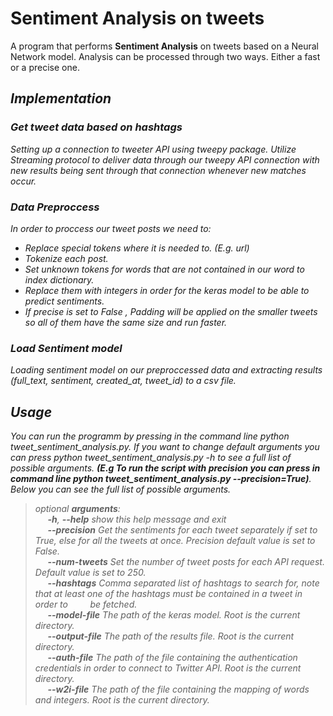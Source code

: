 # **Sentiment Analysis on tweets**
<p>
A program that performs <b>Sentiment Analysis</b> on tweets based on a Neural Network model.
Analysis can be processed through two ways. Either a fast or a precise one.
</p>

## <em>**Implementation**</e>


### **Get tweet data based on hashtags**
<p>Setting up a connection to tweeter API using tweepy package. Utilize Streaming protocol to deliver data through our tweepy API connection with new results being sent through that connection whenever new matches occur.
</p>

### **Data Preproccess**
<p>
In order to proccess our tweet posts we need to:    <ul><li>Replace special tokens where it is needed to. (E.g. url)
<li>Tokenize each post.
<li>Set unknown tokens for words that are not contained in our word to index dictionary.
<li>Replace them with integers in order for the keras model to be able to predict sentiments.
<li>If precise is set to False , Padding will be applied on the smaller tweets so all of them have the same size and run faster.</ul></p>

### **Load Sentiment model**
 <p>Loading sentiment model on our preproccessed data and extracting results (full_text, sentiment, created_at, tweet_id) to a csv file.</p>

## ***Usage***
<p>You can run the programm by pressing in the command line python tweet_sentiment_analysis.py. If you want to change default arguments you can press python tweet_sentiment_analysis.py -h to see a full list of possible arguments. <b>(E.g To run the script with precision you can press in command line python tweet_sentiment_analysis.py --precision=True)</b>. Below you can see the full list of possible arguments.</p>


>optional ***arguments***: <br>
  &nbsp;&nbsp;&nbsp;&nbsp;  **-h**, **--help**      show this help message and exit <br>
  &nbsp;&nbsp;&nbsp;&nbsp;  **--precision**     Get the sentiments for each tweet separately if set to True, else for all the tweets at once. Precision default value is set to False.<br>
  &nbsp;&nbsp;&nbsp;&nbsp; **--num-tweets**      Set the number of tweet posts for each API request. Default value is set to 250.<br>
  &nbsp;&nbsp;&nbsp;&nbsp;    **--hashtags**      Comma separated list of hashtags to search for, note that at least one of the hashtags must be contained in a tweet in order to &nbsp;&nbsp;&nbsp;&nbsp;&nbsp;&nbsp;&nbsp;&nbsp;be fetched.<br>
  &nbsp;&nbsp;&nbsp;&nbsp;  **--model-file**    The path of the keras model. Root is the current directory.<br>
  &nbsp;&nbsp;&nbsp;&nbsp;  **--output-file**   The path of the results file. Root is the current directory.<br>
  &nbsp;&nbsp;&nbsp;&nbsp;  **--auth-file**     The path of the file containing the authentication credentials in order to connect to Twitter API. Root is the current directory.<br>
  &nbsp;&nbsp;&nbsp;&nbsp; **--w2i-file**      The path of the file containing the mapping of words and integers. Root is the current directory.<br>
